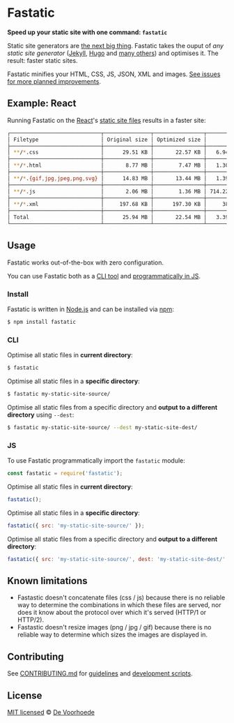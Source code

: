 # Fastatic

**Speed up your static site with one command: `fastatic`**

Static site generators are [the next big thing](https://www.smashingmagazine.com/2015/11/modern-static-website-generators-next-big-thing/). Fastatic takes the ouput of *any static site generator* ([Jekyll](http://jekyllrb.com/), [Hugo](http://gohugo.io/) and [many others](https://www.staticgen.com/)) and optimises it. The result: faster static sites.

Fastatic minifies your HTML, CSS, JS, JSON, XML and images. [See issues for more planned improvements](https://github.com/voorhoede-labs/fastatic/issues).


## Example: React

Running Fastatic on the [React](https://facebook.github.io/react/)'s [static site files](https://github.com/facebook/react/tree/gh-pages) results in a faster site:

```bash
┌─────────────────────────────┬───────────────┬────────────────┬─────────────────┐
│ Filetype                    │ Original size │ Optimized size │          Saving │
├─────────────────────────────┼───────────────┼────────────────┼─────────────────┤
│ **/*.css                    │      29.51 KB │       22.57 KB │   6.94 KB (24%) │
├─────────────────────────────┼───────────────┼────────────────┼─────────────────┤
│ **/*.html                   │       8.77 MB │        7.47 MB │   1.30 MB (15%) │
├─────────────────────────────┼───────────────┼────────────────┼─────────────────┤
│ **/*.{gif,jpg,jpeg,png,svg} │      14.83 MB │       13.44 MB │   1.39 MB  (9%) │
├─────────────────────────────┼───────────────┼────────────────┼─────────────────┤
│ **/*.js                     │       2.06 MB │        1.36 MB │ 714.22 KB (34%) │
├─────────────────────────────┼───────────────┼────────────────┼─────────────────┤
│ **/*.xml                    │     197.68 KB │      197.30 KB │     381 B  (0%) │
├─────────────────────────────┼───────────────┼────────────────┼─────────────────┤
│ Total                       │      25.94 MB │       22.54 MB │   3.39 MB (13%) │
└─────────────────────────────┴───────────────┴────────────────┴─────────────────┘
```

## Usage

Fastatic works out-of-the-box with zero configuration.

You can use Fastatic both as a [CLI tool](#cli) and [programmatically in JS](#js).


### Install

Fastatic is written in [Node.js](http://nodejs.org/) and can be installed via [npm](https://npmjs.org/):

```bash
$ npm install fastatic
```

### CLI

Optimise all static files in **current directory**:

```bash
$ fastatic
```

Optimise all static files in a **specific directory**:

```bash
$ fastatic my-static-site-source/
```

Optimise all static files from a specific directory and **output to a different directory** using `--dest`:

```bash
$ fastatic my-static-site-source/ --dest my-static-site-dest/
```

### JS

To use Fastatic programmatically import the `fastatic` module:

```javascript
const fastatic = require('fastatic');
```

Optimise all static files in **current directory**:

```javascript
fastatic();
```

Optimise all static files in a **specific directory**:

```javascript
fastatic({ src: 'my-static-site-source/' });
```

Optimise all static files from a specific directory and **output to a different directory**:

```javascript
fastatic({ src: 'my-static-site-source/', dest: 'my-static-site-dest/' });
```


## Known limitations

* Fastastic doesn't concatenate files (css / js) because there is no reliable way to determine the combinations in which these files are served, nor does it know about the protocol over which it's served (HTTP/1 or HTTP/2).
* Fastastic doesn't resize images (png / jpg / gif) because there is no reliable way to determine which sizes the images are displayed in.


## Contributing

See [CONTRIBUTING.md](CONTRIBUTING.md) for [guidelines](CONTRIBUTING.md#guidelines) and [development scripts](CONTRIBUTING.md#scripts).


## License

[MIT licensed](LICENSE) © [De Voorhoede](https://www.voorhoede.nl/)

